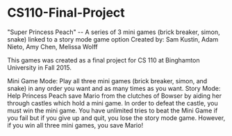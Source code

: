 # CS110-Final-Project
"Super Princess Peach" -- A series of 3 mini games (brick breaker, simon, snake) linked to a story mode game option
Created by: Sam Kustin, Adam Nieto, Amy Chen, Melissa Wolff

This games was created as a final project for CS 110 at Binghamton University in Fall 2015.

Mini Game Mode: Play all three mini games (brick breaker, simon, and snake) in any order you want and as many times as you want.
Story Mode: Help Princess Peach save Mario from the clutches of Bowser by aiding her through castles which hold a mini game. In order to defeat the castle, you must win the mini game. You have unlimited tries to beat the Mini Game if you fail but if you give up and quit, you lose the story mode game. However, if you win all three mini games, you save Mario!
